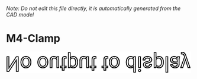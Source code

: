 ###### Note: Do not edit this file directly, it is automatically generated from the CAD model

# M4-Clamp

![](/project.svg)



 

